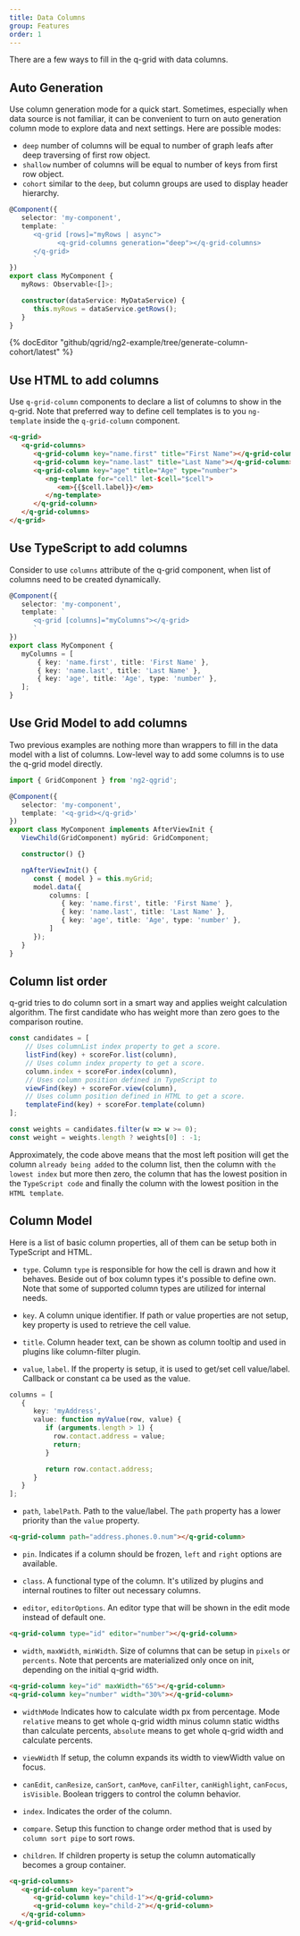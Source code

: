 ```yaml
---
title: Data Columns
group: Features
order: 1
---
```


There are a few ways to fill in the q-grid with data columns.

## Auto Generation

Use column generation mode for a quick start. Sometimes, especially when data source is not familiar, it can be convenient to turn on auto generation column mode to explore data and next settings. Here are possible modes:
	  
* `deep` number of columns will be equal to number of graph leafs after deep traversing of first row object.
* `shallow` number of columns will be equal to number of keys from first row object.
* `cohort` similar to the `deep`, but column groups are used to display header hierarchy.
	 
```typescript
@Component({
   selector: 'my-component',
   template: `
      <q-grid [rows]="myRows | async">
            <q-grid-columns generation="deep"></q-grid-columns>
      </q-grid>
      `
})
export class MyComponent {
   myRows: Observable<[]>;

   constructor(dataService: MyDataService) {
      this.myRows = dataService.getRows();
   }
}
```

{% docEditor "github/qgrid/ng2-example/tree/generate-column-cohort/latest" %}

## Use HTML to add columns

Use `q-grid-column` components to declare a list of columns to show in the q-grid. Note that preferred way to define cell templates is to you `ng-template` inside the `q-grid-column` component. 
	 
```html
<q-grid>
   <q-grid-columns>
      <q-grid-column key="name.first" title="First Name"></q-grid-column>
      <q-grid-column key="name.last" title="Last Name"></q-grid-column>
      <q-grid-column key="age" title="Age" type="number">
         <ng-template for="cell" let-$cell="$cell">
            <em>{{$cell.label}}</em>
         </ng-template>
      </q-grid-column>
   </q-grid-columns>
</q-grid>
```

## Use TypeScript to add columns

Consider to use `columns` attribute of the q-grid component, when list of columns need to be created dynamically.

```typescript
@Component({
   selector: 'my-component',
   template: `
      <q-grid [columns]="myColumns"></q-grid>
      `
})
export class MyComponent {
   myColumns = [
       { key: 'name.first', title: 'First Name' },
       { key: 'name.last', title: 'Last Name' },
       { key: 'age', title: 'Age', type: 'number' },
   ];
}
```

## Use Grid Model to add columns

Two previous examples are nothing more than wrappers to fill in the data model with a list of columns. Low-level way to add some columns is to use the q-grid model directly.

```typescript
import { GridComponent } from 'ng2-qgrid';

@Component({
   selector: 'my-component',
   template: '<q-grid></q-grid>'
})
export class MyComponent implements AfterViewInit {
   ViewChild(GridComponent) myGrid: GridComponent;

   constructor() {}

   ngAfterViewInit() {
      const { model } = this.myGrid;
      model.data({
          columns: [
             { key: 'name.first', title: 'First Name' },
             { key: 'name.last', title: 'Last Name' },
             { key: 'age', title: 'Age', type: 'number' },
          ]
      });
   }
}
```

## Column list order

q-grid tries to do column sort in a smart way and applies weight calculation algorithm. The first candidate who has weight more than zero goes to the comparison routine. 

```javascript
const candidates = [
    // Uses columnList index property to get a score.
    listFind(key) + scoreFor.list(column), 
    // Uses column index property to get a score.
    column.index + scoreFor.index(column), 
    // Uses column position defined in TypeScript to 
    viewFind(key) + scoreFor.view(column), 
    // Uses column position defined in HTML to get a score.
	templateFind(key) + scoreFor.template(column) 
];

const weights = candidates.filter(w => w >= 0);
const weight = weights.length ? weights[0] : -1;
```

Approximately, the code above means that the most left position will get the column `already being added` to the column list, then the column with `the lowest index` but more then zero, the column that has the lowest position in the `TypeScript code` and finally the column with the lowest position in the `HTML template`.

## Column Model

Here is a list of basic column properties, all of them can be setup both in TypeScript and HTML.

* `type`.
Column `type` is responsible for how the cell is drawn and how it behaves. Beside out of box column types it's possible to define own.  Note that some of supported column types are utilized for internal needs.

* `key`.
A column unique identifier. If path or value properties are not setup, key property is used to retrieve the cell value.

* `title`.
Column header text, can be shown as column tooltip and used in plugins like column-filter plugin.

* `value`, `label`.
If the property is setup, it is used to get/set cell value/label. Callback or constant ca be used as the value.

```typescript
columns = [
   {
      key: 'myAddress',
      value: function myValue(row, value) {
         if (arguments.length > 1) {
           row.contact.address = value;
           return;
         }

         return row.contact.address;
      }
   }
];
```

* `path`, `labelPath`.
Path to the value/label. The `path` property has a lower priority than the `value` property.

```html
<q-grid-column path="address.phones.0.num"></q-grid-column>
```

* `pin`.
Indicates if a column should be frozen, `left` and `right` options are available.

* `class`.
A functional type of the column. It's utilized by plugins and internal routines to filter out necessary columns.

* `editor`, `editorOptions`.
An editor type that will be shown in the edit mode instead of default one.

```html
<q-grid-column type="id" editor="number"></q-grid-column>
```

* `width`, `maxWidth`, `minWidth`.
Size of columns that can be setup in `pixels` or `percents`. Note that percents are materialized only once on init, depending on the initial q-grid width.

```html
<q-grid-column key="id" maxWidth="65"></q-grid-column>
<q-grid-column key="number" width="30%"></q-grid-column>
```
	
* `widthMode`
Indicates how to calculate width px from percentage. Mode `relative` means to get whole q-grid width minus column static widths than calculate percents, `absolute` means to get whole q-grid width and calculate percents.

* `viewWidth`
If setup, the column expands its width to viewWidth value on focus.

* `canEdit`, `canResize`, `canSort`, `canMove`, `canFilter`, `canHighlight`, `canFocus`, `isVisible`.
Boolean triggers to control the column behavior.

* `index`.
Indicates the order of the column.
	 
* `compare`.
Setup this function to change order method that is used by `column sort pipe` to sort rows.

* `children`.
If children property is setup the column automatically becomes a group container.

```html
<q-grid-columns>
   <q-grid-column key="parent">
      <q-grid-column key="child-1"></q-grid-column>
      <q-grid-column key="child-2"></q-grid-column>
   </q-grid-column>
</q-grid-columns>
```